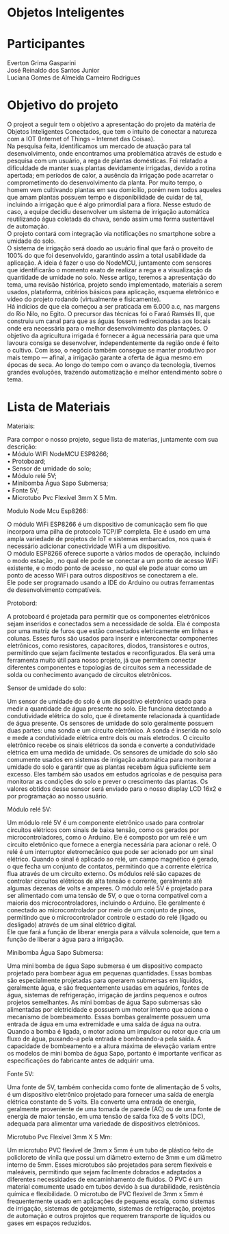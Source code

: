 # Objetos Inteligentes

# Participantes

Everton Grima Gasparini <br />
José Reinaldo dos Santos Junior <br />
Luciana Gomes de Almeida Carneiro Rodrigues <br />

# Objetivo do projeto

O projeot a seguir tem o objetivo a apresentação do projeto da matéria de Objetos Inteligentes Conectados, que tem o intuito de conectar a natureza com a IOT (Internet of Things – Internet das Coisas). <br />
Na pesquisa feita, identificamos um mercado de atuação para tal desenvolvimento, onde encontramos uma problemática através de estudo e pesquisa com um usuário, a rega de plantas domésticas. Foi relatado a dificuldade de manter suas plantas devidamente irrigadas, devido a rotina apertada; em períodos de calor, a ausência da irrigação pode acarretar o comprometimento do desenvolvimento da planta.
Por muito tempo, o homem vem cultivando plantas em seu domicílio, porém nem todos aqueles que amam plantas possuem tempo e disponibilidade de cuidar de tal, incluindo a irrigação que é algo primordial para a flora.
Nesse estudo de caso, a equipe decidiu desenvolver um sistema de irrigação automática reutilizando água coletada da chuva, sendo assim uma forma sustentável de automação.<br />
O projeto contará com integração via notificações no smartphone sobre a umidade do solo.<br />
O sistema de irrigação será doado ao usuário final que fará o proveito de 100% do que foi desenvolvido, garantindo assim a total usabilidade da aplicação.
A ideia é fazer o uso do NodeMCU, juntamente com sensores que identificarão o momento exato de realizar a rega e a visualização da quantidade de umidade no solo. 
Nesse artigo, teremos a apresentação do tema, uma revisão histórica, projeto sendo implementado, materiais a serem usados, plataforma, critérios básicos para aplicação, esquema eletrônico e vídeo do projeto rodando (virtualmente e fisicamente).<br />
Há indícios de que ela começou a ser praticada em 6.000 a.c, nas margens do Rio Nilo, no Egito. O precursor das técnicas foi o Faraó Ramsés III, que construiu um canal para que as águas fossem redirecionadas aos locais onde era necessária para o melhor desenvolvimento das plantações. O objetivo da agricultura irrigada é fornecer a água necessária para que uma lavoura consiga se desenvolver, independentemente da região onde é feito o cultivo. Com isso, o negócio também consegue se manter produtivo por mais tempo — afinal, a irrigação garante a oferta de água mesmo em épocas de seca. Ao longo do tempo com o avanço da tecnologia, tivemos grandes evoluções, trazendo automatização e melhor entendimento sobre o tema.<br />


# Lista de Materiais

Materiais:<br />

Para compor o nosso projeto, segue lista de materias, juntamente com sua descrição:<br />
•	Módulo WIFI NodeMCU ESP8266;<br />
•	Protoboard;<br />
•	Sensor de umidade do solo;<br />
•	Módulo relé 5V;<br />
•	Minibomba Água Sapo Submersa;<br />
•	Fonte 5V;<br />
•	Microtubo Pvc Flexível 3mm X 5 Mm.<br />



Modulo Node Mcu Esp8266:<br />

O módulo WiFi ESP8266 é um dispositivo de comunicação sem fio que incorpora uma pilha de protocolo TCP/IP completa. Ele é usado em uma ampla variedade de projetos de IoT e sistemas embarcados, nos quais é necessário adicionar conectividade WiFi a um dispositivo.<br />
O módulo ESP8266 oferece suporte a vários modos de operação, incluindo o modo estação , no qual ele pode se conectar a um ponto de acesso WiFi existente, e o modo ponto de acesso , no qual ele pode atuar como um ponto de acesso WiFi para outros dispositivos se conectarem a ele.<br />
Ele pode ser programado usando a IDE do Arduino ou outras ferramentas de desenvolvimento compatíveis.<br />

Protobord:<br />

A protoboard é projetada para permitir que os componentes eletrônicos sejam inseridos e conectados sem a necessidade de solda.
Ela é composta por uma matriz de furos que estão conectados eletricamente em linhas e colunas. Esses furos são usados para inserir e interconectar componentes eletrônicos, como resistores, capacitores, diodos, transistores e outros, permitindo que sejam facilmente testados e reconfigurados.
Ela será uma ferramenta muito útil para nosso projeto, já que permitem conectar diferentes componentes e topologias de circuitos sem a necessidade de solda ou conhecimento avançado de circuitos eletrônicos.<br />

Sensor de umidade do solo:<br />

Um sensor de umidade do solo é um dispositivo eletrônico usado para medir a quantidade de água presente no solo. Ele funciona detectando a condutividade elétrica do solo, que é diretamente relacionada à quantidade de água presente.
Os sensores de umidade do solo geralmente possuem duas partes: uma sonda e um circuito eletrônico. A sonda é inserida no solo e mede a condutividade elétrica entre dois ou mais eletrodos. O circuito eletrônico recebe os sinais elétricos da sonda e converte a condutividade elétrica em uma medida de umidade.
Os sensores de umidade do solo são comumente usados em sistemas de irrigação automática para monitorar a umidade do solo e garantir que as plantas recebam água suficiente sem excesso. Eles também são usados em estudos agrícolas e de pesquisa para monitorar as condições do solo e prever o crescimento das plantas.
Os valores obtidos desse sensor será enviado para o nosso display LCD 16x2 e por programação ao nosso usuário. <br />

Módulo relé 5V:<br />

Um módulo relé 5V é um componente eletrônico usado para controlar circuitos elétricos com sinais de baixa tensão, como os gerados por microcontroladores, como o Arduino. Ele é composto por um relé e um circuito eletrônico que fornece a energia necessária para acionar o relé.
O relé é um interruptor eletromecânico que pode ser acionado por um sinal elétrico. Quando o sinal é aplicado ao relé, um campo magnético é gerado, o que fecha um conjunto de contatos, permitindo que a corrente elétrica flua através de um circuito externo. Os módulos relé são capazes de controlar circuitos elétricos de alta tensão e corrente, geralmente até algumas dezenas de volts e amperes.
O módulo relé 5V é projetado para ser alimentado com uma tensão de 5V, o que o torna compatível com a maioria dos microcontroladores, incluindo o Arduino. Ele geralmente é conectado ao microcontrolador por meio de um conjunto de pinos, permitindo que o microcontrolador controle o estado do relé (ligado ou desligado) através de um sinal elétrico digital.<br />
Ele que fará a função de liberar energia para a válvula solenoide, que tem a função de liberar a água para a irrigação.<br />

Minibomba Água Sapo Submersa:<br />


Uma mini bomba de água Sapo submersa é um dispositivo compacto projetado para bombear água em pequenas quantidades. Essas bombas são especialmente projetadas para operarem submersas em líquidos, geralmente água, e são frequentemente usadas em aquários, fontes de água, sistemas de refrigeração, irrigação de jardins pequenos e outros projetos semelhantes. As mini bombas de água Sapo submersas são alimentadas por eletricidade e possuem um motor interno que aciona o mecanismo de bombeamento. Essas bombas geralmente possuem uma entrada de água em uma extremidade e uma saída de água na outra.
Quando a bomba é ligada, o motor aciona um impulsor ou rotor que cria um fluxo de água, puxando-a pela entrada e bombeando-a pela saída. A capacidade de bombeamento e a altura máxima de elevação variam entre os modelos de mini bomba de água Sapo, portanto é importante verificar as especificações do fabricante antes de adquirir uma.<br />

Fonte 5V: <br />

Uma fonte de 5V, também conhecida como fonte de alimentação de 5 volts, é um dispositivo eletrônico projetado para fornecer uma saída de energia elétrica constante de 5 volts. Ela converte uma entrada de energia, geralmente proveniente de uma tomada de parede (AC) ou de uma fonte de energia de maior tensão, em uma tensão de saída fixa de 5 volts (DC), adequada para alimentar uma variedade de dispositivos eletrônicos.<br />

Microtubo Pvc Flexível 3mm X 5 Mm:<br />

Um microtubo PVC flexível de 3mm x 5mm é um tubo de plástico feito de policloreto de vinila que possui um diâmetro externo de 3mm e um diâmetro interno de 5mm. Esses microtubos são projetados para serem flexíveis e maleáveis, permitindo que sejam facilmente dobrados e adaptados a diferentes necessidades de encaminhamento de fluidos.
O PVC é um material comumente usado em tubos devido à sua durabilidade, resistência química e flexibilidade. O microtubo de PVC flexível de 3mm x 5mm é frequentemente usado em aplicações de pequena escala, como sistemas de irrigação, sistemas de gotejamento, sistemas de refrigeração, projetos de automação e outros projetos que requerem transporte de líquidos ou gases em espaços reduzidos.
